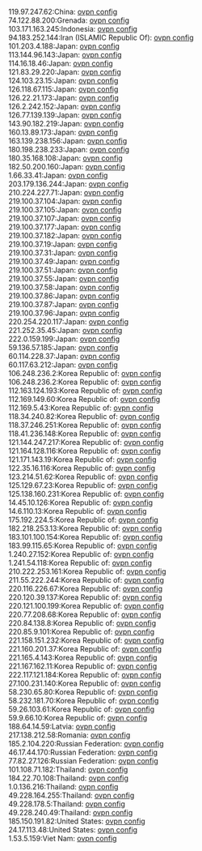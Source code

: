 119.97.247.62:China: [ovpn config](vpn/119_97_247_62.ovpn)  
74.122.88.200:Grenada: [ovpn config](vpn/74_122_88_200.ovpn)  
103.171.163.245:Indonesia: [ovpn config](vpn/103_171_163_245.ovpn)  
94.183.252.144:Iran (ISLAMIC Republic Of): [ovpn config](vpn/94_183_252_144.ovpn)  
101.203.4.188:Japan: [ovpn config](vpn/101_203_4_188.ovpn)  
113.144.96.143:Japan: [ovpn config](vpn/113_144_96_143.ovpn)  
114.16.18.46:Japan: [ovpn config](vpn/114_16_18_46.ovpn)  
121.83.29.220:Japan: [ovpn config](vpn/121_83_29_220.ovpn)  
124.103.23.15:Japan: [ovpn config](vpn/124_103_23_15.ovpn)  
126.118.67.115:Japan: [ovpn config](vpn/126_118_67_115.ovpn)  
126.22.21.173:Japan: [ovpn config](vpn/126_22_21_173.ovpn)  
126.2.242.152:Japan: [ovpn config](vpn/126_2_242_152.ovpn)  
126.77.139.139:Japan: [ovpn config](vpn/126_77_139_139.ovpn)  
143.90.182.219:Japan: [ovpn config](vpn/143_90_182_219.ovpn)  
160.13.89.173:Japan: [ovpn config](vpn/160_13_89_173.ovpn)  
163.139.238.156:Japan: [ovpn config](vpn/163_139_238_156.ovpn)  
180.198.238.233:Japan: [ovpn config](vpn/180_198_238_233.ovpn)  
180.35.168.108:Japan: [ovpn config](vpn/180_35_168_108.ovpn)  
182.50.200.160:Japan: [ovpn config](vpn/182_50_200_160.ovpn)  
1.66.33.41:Japan: [ovpn config](vpn/1_66_33_41.ovpn)  
203.179.136.244:Japan: [ovpn config](vpn/203_179_136_244.ovpn)  
210.224.227.71:Japan: [ovpn config](vpn/210_224_227_71.ovpn)  
219.100.37.104:Japan: [ovpn config](vpn/219_100_37_104.ovpn)  
219.100.37.105:Japan: [ovpn config](vpn/219_100_37_105.ovpn)  
219.100.37.107:Japan: [ovpn config](vpn/219_100_37_107.ovpn)  
219.100.37.177:Japan: [ovpn config](vpn/219_100_37_177.ovpn)  
219.100.37.182:Japan: [ovpn config](vpn/219_100_37_182.ovpn)  
219.100.37.19:Japan: [ovpn config](vpn/219_100_37_19.ovpn)  
219.100.37.31:Japan: [ovpn config](vpn/219_100_37_31.ovpn)  
219.100.37.49:Japan: [ovpn config](vpn/219_100_37_49.ovpn)  
219.100.37.51:Japan: [ovpn config](vpn/219_100_37_51.ovpn)  
219.100.37.55:Japan: [ovpn config](vpn/219_100_37_55.ovpn)  
219.100.37.58:Japan: [ovpn config](vpn/219_100_37_58.ovpn)  
219.100.37.86:Japan: [ovpn config](vpn/219_100_37_86.ovpn)  
219.100.37.87:Japan: [ovpn config](vpn/219_100_37_87.ovpn)  
219.100.37.96:Japan: [ovpn config](vpn/219_100_37_96.ovpn)  
220.254.220.117:Japan: [ovpn config](vpn/220_254_220_117.ovpn)  
221.252.35.45:Japan: [ovpn config](vpn/221_252_35_45.ovpn)  
222.0.159.199:Japan: [ovpn config](vpn/222_0_159_199.ovpn)  
59.136.57.185:Japan: [ovpn config](vpn/59_136_57_185.ovpn)  
60.114.228.37:Japan: [ovpn config](vpn/60_114_228_37.ovpn)  
60.117.63.212:Japan: [ovpn config](vpn/60_117_63_212.ovpn)  
106.248.236.2:Korea Republic of: [ovpn config](vpn/106_248_236_2.ovpn)  
106.248.236.2:Korea Republic of: [ovpn config](vpn/106_248_236_2.ovpn)  
112.163.124.193:Korea Republic of: [ovpn config](vpn/112_163_124_193.ovpn)  
112.169.149.60:Korea Republic of: [ovpn config](vpn/112_169_149_60.ovpn)  
112.169.5.43:Korea Republic of: [ovpn config](vpn/112_169_5_43.ovpn)  
118.34.240.82:Korea Republic of: [ovpn config](vpn/118_34_240_82.ovpn)  
118.37.246.251:Korea Republic of: [ovpn config](vpn/118_37_246_251.ovpn)  
118.41.236.148:Korea Republic of: [ovpn config](vpn/118_41_236_148.ovpn)  
121.144.247.217:Korea Republic of: [ovpn config](vpn/121_144_247_217.ovpn)  
121.164.128.116:Korea Republic of: [ovpn config](vpn/121_164_128_116.ovpn)  
121.171.143.19:Korea Republic of: [ovpn config](vpn/121_171_143_19.ovpn)  
122.35.16.116:Korea Republic of: [ovpn config](vpn/122_35_16_116.ovpn)  
123.214.51.62:Korea Republic of: [ovpn config](vpn/123_214_51_62.ovpn)  
125.129.67.23:Korea Republic of: [ovpn config](vpn/125_129_67_23.ovpn)  
125.138.160.231:Korea Republic of: [ovpn config](vpn/125_138_160_231.ovpn)  
14.45.10.126:Korea Republic of: [ovpn config](vpn/14_45_10_126.ovpn)  
14.6.110.13:Korea Republic of: [ovpn config](vpn/14_6_110_13.ovpn)  
175.192.224.5:Korea Republic of: [ovpn config](vpn/175_192_224_5.ovpn)  
182.218.253.13:Korea Republic of: [ovpn config](vpn/182_218_253_13.ovpn)  
183.101.100.154:Korea Republic of: [ovpn config](vpn/183_101_100_154.ovpn)  
183.99.115.65:Korea Republic of: [ovpn config](vpn/183_99_115_65.ovpn)  
1.240.27.152:Korea Republic of: [ovpn config](vpn/1_240_27_152.ovpn)  
1.241.54.118:Korea Republic of: [ovpn config](vpn/1_241_54_118.ovpn)  
210.222.253.161:Korea Republic of: [ovpn config](vpn/210_222_253_161.ovpn)  
211.55.222.244:Korea Republic of: [ovpn config](vpn/211_55_222_244.ovpn)  
220.116.226.67:Korea Republic of: [ovpn config](vpn/220_116_226_67.ovpn)  
220.120.39.137:Korea Republic of: [ovpn config](vpn/220_120_39_137.ovpn)  
220.121.100.199:Korea Republic of: [ovpn config](vpn/220_121_100_199.ovpn)  
220.77.208.68:Korea Republic of: [ovpn config](vpn/220_77_208_68.ovpn)  
220.84.138.8:Korea Republic of: [ovpn config](vpn/220_84_138_8.ovpn)  
220.85.9.101:Korea Republic of: [ovpn config](vpn/220_85_9_101.ovpn)  
221.158.151.232:Korea Republic of: [ovpn config](vpn/221_158_151_232.ovpn)  
221.160.201.37:Korea Republic of: [ovpn config](vpn/221_160_201_37.ovpn)  
221.165.4.143:Korea Republic of: [ovpn config](vpn/221_165_4_143.ovpn)  
221.167.162.11:Korea Republic of: [ovpn config](vpn/221_167_162_11.ovpn)  
222.117.121.184:Korea Republic of: [ovpn config](vpn/222_117_121_184.ovpn)  
27.100.231.140:Korea Republic of: [ovpn config](vpn/27_100_231_140.ovpn)  
58.230.65.80:Korea Republic of: [ovpn config](vpn/58_230_65_80.ovpn)  
58.232.181.70:Korea Republic of: [ovpn config](vpn/58_232_181_70.ovpn)  
59.26.103.61:Korea Republic of: [ovpn config](vpn/59_26_103_61.ovpn)  
59.9.66.10:Korea Republic of: [ovpn config](vpn/59_9_66_10.ovpn)  
188.64.14.59:Latvia: [ovpn config](vpn/188_64_14_59.ovpn)  
217.138.212.58:Romania: [ovpn config](vpn/217_138_212_58.ovpn)  
185.2.104.220:Russian Federation: [ovpn config](vpn/185_2_104_220.ovpn)  
46.17.44.170:Russian Federation: [ovpn config](vpn/46_17_44_170.ovpn)  
77.82.27.126:Russian Federation: [ovpn config](vpn/77_82_27_126.ovpn)  
101.108.71.182:Thailand: [ovpn config](vpn/101_108_71_182.ovpn)  
184.22.70.108:Thailand: [ovpn config](vpn/184_22_70_108.ovpn)  
1.0.136.216:Thailand: [ovpn config](vpn/1_0_136_216.ovpn)  
49.228.164.255:Thailand: [ovpn config](vpn/49_228_164_255.ovpn)  
49.228.178.5:Thailand: [ovpn config](vpn/49_228_178_5.ovpn)  
49.228.240.49:Thailand: [ovpn config](vpn/49_228_240_49.ovpn)  
185.150.191.82:United States: [ovpn config](vpn/185_150_191_82.ovpn)  
24.17.113.48:United States: [ovpn config](vpn/24_17_113_48.ovpn)  
1.53.5.159:Viet Nam: [ovpn config](vpn/1_53_5_159.ovpn)  
